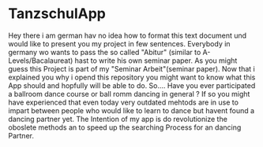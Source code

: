 # TanzschulApp
Hey there i am german hav no idea how to format this text document und would like to present you my project in few sentences.
Everybody in germany wo wants to pass the so called "Abitur" (similar to A-Levels/Bacalaureat) hast to write his own seminar paper.
As you might guess this Project is part of  my "Seminar Arbeit"(seminar paper).
Now that i explained you why i opend this repository you might want to know what this App should and hopfully will be able to do.
So.... Have you ever participated a ballroom dance course or ball romm dancing in general ? If so you might have experienced that
even today very outdated mehtods are in use to impart between people who would like to learn to dance but havent found a dancing partner yet. 
The Intention of my app is  do revolutionize the oboslete methods an to speed up the searching Process for an dancing Partner.
